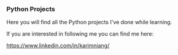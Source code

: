 ### Python Projects

Here you will find all the Python projects I've done while learning. 

If you are interested in following me you can find me here:

https://www.linkedin.com/in/karimniang/
